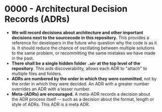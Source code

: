 # 0000 - Architectural Decision Records (ADRs)

- **We will record decisions about architecture and other important decisions next to the sourcecode in this repository.** This provides a reference for developers in the future who question why the code is as it is. It should reduce the chance of oscillating between multiple solutions to the same problem, or recommitting the same mistakes we have made in the past.
- **There shall be a single hidden folder `.adr` at the top level of the repository**. This aids discoverability, allows each ADR to "attach" to multiple files and folders.
- **ADRs are numbered by the order in which they were committed**, not by the order in which they were decided. An ADR with a greater number overrides an ADR with a lesser number.
- **Meta-(ADRs) are encouraged.** A meta-ADR records a decision about the ADR process itself -- such as a decision about the format, length or style of ADRs. This ADR is a meta ADR.

